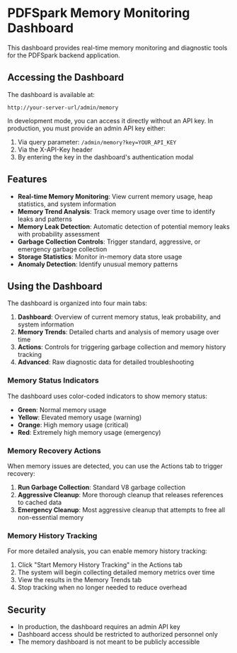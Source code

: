 # PDFSpark Memory Monitoring Dashboard

This dashboard provides real-time memory monitoring and diagnostic tools for the PDFSpark backend application.

## Accessing the Dashboard

The dashboard is available at:

```
http://your-server-url/admin/memory
```

In development mode, you can access it directly without an API key. In production, you must provide an admin API key either:

1. Via query parameter: `/admin/memory?key=YOUR_API_KEY`
2. Via the X-API-Key header
3. By entering the key in the dashboard's authentication modal

## Features

- **Real-time Memory Monitoring**: View current memory usage, heap statistics, and system information
- **Memory Trend Analysis**: Track memory usage over time to identify leaks and patterns
- **Memory Leak Detection**: Automatic detection of potential memory leaks with probability assessment
- **Garbage Collection Controls**: Trigger standard, aggressive, or emergency garbage collection
- **Storage Statistics**: Monitor in-memory data store usage
- **Anomaly Detection**: Identify unusual memory patterns

## Using the Dashboard

The dashboard is organized into four main tabs:

1. **Dashboard**: Overview of current memory status, leak probability, and system information
2. **Memory Trends**: Detailed charts and analysis of memory usage over time
3. **Actions**: Controls for triggering garbage collection and memory history tracking
4. **Advanced**: Raw diagnostic data for detailed troubleshooting

### Memory Status Indicators

The dashboard uses color-coded indicators to show memory status:

- **Green**: Normal memory usage
- **Yellow**: Elevated memory usage (warning)
- **Orange**: High memory usage (critical)
- **Red**: Extremely high memory usage (emergency)

### Memory Recovery Actions

When memory issues are detected, you can use the Actions tab to trigger recovery:

1. **Run Garbage Collection**: Standard V8 garbage collection
2. **Aggressive Cleanup**: More thorough cleanup that releases references to cached data
3. **Emergency Cleanup**: Most aggressive cleanup that attempts to free all non-essential memory

### Memory History Tracking

For more detailed analysis, you can enable memory history tracking:

1. Click "Start Memory History Tracking" in the Actions tab
2. The system will begin collecting detailed memory metrics over time
3. View the results in the Memory Trends tab
4. Stop tracking when no longer needed to reduce overhead

## Security

- In production, the dashboard requires an admin API key
- Dashboard access should be restricted to authorized personnel only
- The memory dashboard is not meant to be publicly accessible